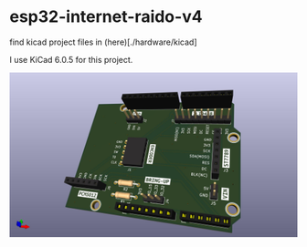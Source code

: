 # esp32-internet-raido-v4

find kicad project files in (here)[./hardware/kicad]

I use KiCad 6.0.5 for this project.

![3d view](./pic/esp32_internet_radio_v4.jpg)
